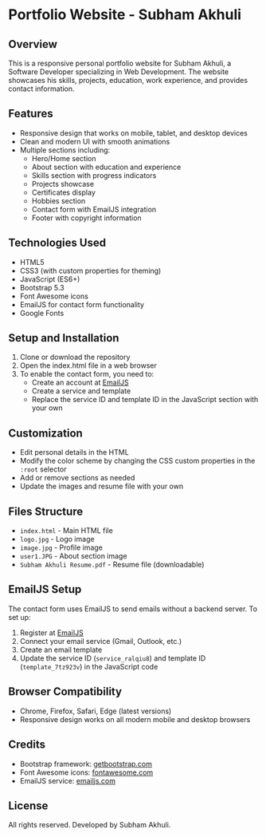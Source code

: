 # Portfolio Website - Subham Akhuli

## Overview
This is a responsive personal portfolio website for Subham Akhuli, a Software Developer specializing in Web Development. The website showcases his skills, projects, education, work experience, and provides contact information.

## Features
- Responsive design that works on mobile, tablet, and desktop devices
- Clean and modern UI with smooth animations
- Multiple sections including:
    - Hero/Home section
    - About section with education and experience
    - Skills section with progress indicators
    - Projects showcase
    - Certificates display
    - Hobbies section
    - Contact form with EmailJS integration
    - Footer with copyright information

## Technologies Used
- HTML5
- CSS3 (with custom properties for theming)
- JavaScript (ES6+)
- Bootstrap 5.3
- Font Awesome icons
- EmailJS for contact form functionality
- Google Fonts

## Setup and Installation
1. Clone or download the repository
2. Open the index.html file in a web browser
3. To enable the contact form, you need to:
     - Create an account at [EmailJS](https://www.emailjs.com/)
     - Create a service and template
     - Replace the service ID and template ID in the JavaScript section with your own

## Customization
- Edit personal details in the HTML
- Modify the color scheme by changing the CSS custom properties in the `:root` selector
- Add or remove sections as needed
- Update the images and resume file with your own

## Files Structure
- `index.html` - Main HTML file
- `logo.jpg` - Logo image
- `image.jpg` - Profile image
- `user1.JPG` - About section image
- `Subham Akhuli Resume.pdf` - Resume file (downloadable)

## EmailJS Setup
The contact form uses EmailJS to send emails without a backend server. To set up:
1. Register at [EmailJS](https://www.emailjs.com/)
2. Connect your email service (Gmail, Outlook, etc.)
3. Create an email template
4. Update the service ID (`service_ralqiu8`) and template ID (`template_7tz923v`) in the JavaScript code

## Browser Compatibility
- Chrome, Firefox, Safari, Edge (latest versions)
- Responsive design works on all modern mobile and desktop browsers

## Credits
- Bootstrap framework: [getbootstrap.com](https://getbootstrap.com/)
- Font Awesome icons: [fontawesome.com](https://fontawesome.com/)
- EmailJS service: [emailjs.com](https://www.emailjs.com/)

## License
All rights reserved. Developed by Subham Akhuli.